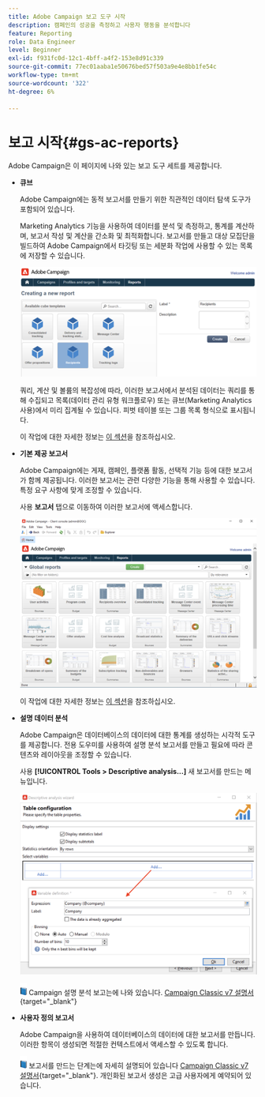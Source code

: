 ```yaml
---
title: Adobe Campaign 보고 도구 시작
description: 캠페인의 성공을 측정하고 사용자 행동을 분석합니다
feature: Reporting
role: Data Engineer
level: Beginner
exl-id: f931fc0d-12c1-4bff-a4f2-153e8d91c339
source-git-commit: 77ec01aaba1e50676bed57f503a9e4e8bb1fe54c
workflow-type: tm+mt
source-wordcount: '322'
ht-degree: 6%

---
```


# 보고 시작{#gs-ac-reports}

Adobe Campaign은 이 페이지에 나와 있는 보고 도구 세트를 제공합니다.

* **큐브**

  Adobe Campaign에는 동적 보고서를 만들기 위한 직관적인 데이터 탐색 도구가 포함되어 있습니다.

  Marketing Analytics 기능을 사용하여 데이터를 분석 및 측정하고, 통계를 계산하며, 보고서 작성 및 계산을 간소화 및 최적화합니다. 보고서를 만들고 대상 모집단을 빌드하여 Adobe Campaign에서 타깃팅 또는 세분화 작업에 사용할 수 있는 목록에 저장할 수 있습니다.

  ![](assets/create-a-report.png)

  쿼리, 계산 및 볼륨의 복잡성에 따라, 이러한 보고서에서 분석된 데이터는 쿼리를 통해 수집되고 목록(데이터 관리 유형 워크플로우) 또는 큐브(Marketing Analytics 사용)에서 미리 집계될 수 있습니다. 피벗 테이블 또는 그룹 목록 형식으로 표시됩니다.

  이 작업에 대한 자세한 정보는 [이 섹션](gs-cubes.md)을 참조하십시오.

* **기본 제공 보고서**

  Adobe Campaign에는 게재, 캠페인, 플랫폼 활동, 선택적 기능 등에 대한 보고서가 함께 제공됩니다. 이러한 보고서는 관련 다양한 기능을 통해 사용할 수 있습니다. 특정 요구 사항에 맞게 조정할 수 있습니다.

  사용 **보고서** 탭으로 이동하여 이러한 보고서에 액세스합니다.

  ![](assets/built-in-reports.png)

  이 작업에 대한 자세한 정보는 [이 섹션](built-in-reports.md)을 참조하십시오.

* **설명 데이터 분석**

  Adobe Campaign은 데이터베이스의 데이터에 대한 통계를 생성하는 시각적 도구를 제공합니다. 전용 도우미를 사용하여 설명 분석 보고서를 만들고 필요에 따라 콘텐츠와 레이아웃을 조정할 수 있습니다.

  사용 **[!UICONTROL Tools > Descriptive analysis...]** 새 보고서를 만드는 메뉴입니다.

  ![](assets/desc-analysis-report.png)

  ![](../assets/do-not-localize/book.png) Campaign 설명 분석 보고는에 나와 있습니다. [Campaign Classic v7 설명서](https://experienceleague.adobe.com/docs/campaign-classic/using/reporting/analyzing-populations/about-descriptive-analysis.html){target="_blank"}

* **사용자 정의 보고서**

  Adobe Campaign을 사용하여 데이터베이스의 데이터에 대한 보고서를 만듭니다. 이러한 항목이 생성되면 적절한 컨텍스트에서 액세스할 수 있도록 합니다.

  ![](../assets/do-not-localize/book.png) 보고서를 만드는 단계는에 자세히 설명되어 있습니다 [Campaign Classic v7 설명서](https://experienceleague.adobe.com/docs/campaign-classic/using/reporting/creating-new-reports/about-reports-creation-in-campaign.html){target="_blank"}. 개인화된 보고서 생성은 고급 사용자에게 예약되어 있습니다.
